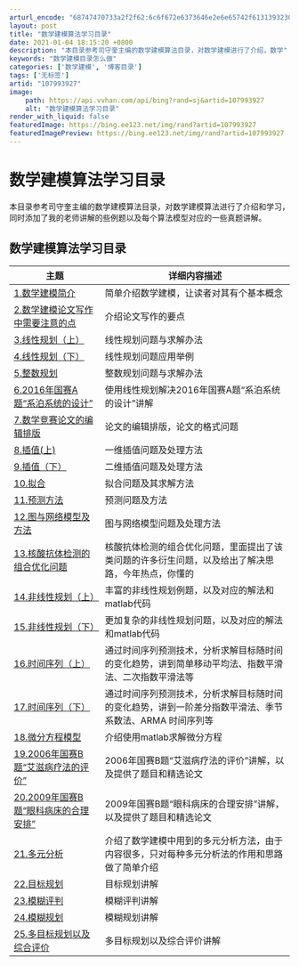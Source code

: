 ```yaml
---
arturl_encode: "68747470733a2f2f62:6c6f672e6373646e2e6e65742f61313932303939333136352f:61727469636c652f64657461696c732f313037393933393237"
layout: post
title: "数学建模算法学习目录"
date: 2021-01-04 18:15:20 +0800
description: "本目录参考司守奎主编的数学建模算法目录，对数学建模进行了介绍，数学"
keywords: "数学建模目录怎么做"
categories: ['数学建模', '博客目录']
tags: ['无标签']
artid: "107993927"
image:
    path: https://api.vvhan.com/api/bing?rand=sj&artid=107993927
    alt: "数学建模算法学习目录"
render_with_liquid: false
featuredImage: https://bing.ee123.net/img/rand?artid=107993927
featuredImagePreview: https://bing.ee123.net/img/rand?artid=107993927
---
```


# 数学建模算法学习目录

本目录参考司守奎主编的数学建模算法目录，对数学建模算法进行了介绍和学习，同时添加了我的老师讲解的些例题以及每个算法模型对应的一些真题讲解。

## 数学建模算法学习目录

| 主题 | 详细内容描述 |
| --- | --- |
| [1.数学建模简介](https://blog.csdn.net/a1920993165/article/details/108004017) | 简单介绍数学建模，让读者对其有个基本概念 |
| [2.数学建模论文写作中需要注意的点](https://blog.csdn.net/a1920993165/article/details/108012639) | 介绍论文写作的要点 |
| [3.线性规划（上）](https://blog.csdn.net/a1920993165/article/details/108015748) | 线性规划问题与求解办法 |
| [4.线性规划（下）](https://blog.csdn.net/a1920993165/article/details/108020586) | 线性规划问题应用举例 |
| [5.整数规划](https://blog.csdn.net/a1920993165/article/details/108027411) | 整数规划问题与求解办法 |
| [6.2016年国赛A题“系泊系统的设计”](https://blog.csdn.net/a1920993165/article/details/108032310) | 使用线性规划解决2016年国赛A题“系泊系统的设计”讲解 |
| [7.数学竞赛论文的编辑排版](https://blog.csdn.net/a1920993165/article/details/108048395) | 论文的编辑排版，论文的格式问题 |
| [8.插值(上)](https://blog.csdn.net/a1920993165/article/details/108048531) | 一维插值问题及处理方法 |
| [9.插值（下）](https://blog.csdn.net/a1920993165/article/details/108069876) | 二维插值问题及处理方法 |
| [10.拟合](https://blog.csdn.net/a1920993165/article/details/108071592) | 拟合问题及其求解方法 |
| [11.预测方法](https://blog.csdn.net/a1920993165/article/details/108048638) | 预测问题及方法 |
| [12.图与网络模型及方法](https://blog.csdn.net/a1920993165/article/details/108048556) | 图与网络模型问题及处理方法 |
| [13.核酸抗体检测的组合优化问题](https://blog.csdn.net/a1920993165/article/details/108106264) | 核酸抗体检测的组合优化问题，里面提出了该类问题的许多衍生问题，以及给出了解决思路，今年热点，你懂的 |
| [14.非线性规划（上）](https://blog.csdn.net/a1920993165/article/details/108110249) | 丰富的非线性规划例题，以及对应的解法和matlab代码 |
| [15.非线性规划（下）](https://blog.csdn.net/a1920993165/article/details/108111898) | 更加复杂的非线性规划问题，以及对应的解法和matlab代码 |
| [16.时间序列（上）](https://blog.csdn.net/a1920993165/article/details/108117340) | 通过时间序列预测技术，分析求解目标随时间的变化趋势，讲到简单移动平均法、指数平滑法、二次指数平滑法等 |
| [17.时间序列（下）](https://blog.csdn.net/a1920993165/article/details/108119020) | 通过时间序列预测技术，分析求解目标随时间的变化趋势，讲到一阶差分指数平滑法、季节系数法、ARMA 时间序列等 |
| [18.微分方程模型](https://blog.csdn.net/a1920993165/article/details/108165019) | 介绍使用matlab求解微分方程 |
| [19.2006年国赛B题“艾滋病疗法的评价”](https://blog.csdn.net/a1920993165/article/details/108171045) | 2006年国赛B题“艾滋病疗法的评价”讲解，以及提供了题目和精选论文 |
| [20.2009年国赛B题“眼科病床的合理安排”](https://blog.csdn.net/a1920993165/article/details/108171986) | 2009年国赛B题“眼科病床的合理安排”讲解，以及提供了题目和精选论文 |
| [21.多元分析](https://blog.csdn.net/a1920993165/article/details/108207335) | 介绍了数学建模中用到的多元分析方法，由于内容很多，只对每种多元分析法的作用和思路做了简单介绍 |
| [22.目标规划](https://blog.csdn.net/a1920993165/article/details/108226057) | 目标规划讲解 |
| [23.模糊评判](https://blog.csdn.net/a1920993165/article/details/108229474) | 模糊评判讲解 |
| [24.模糊规划](https://blog.csdn.net/a1920993165/article/details/108230212) | 模糊规划讲解 |
| [25.多目标规划以及综合评价](https://blog.csdn.net/a1920993165/article/details/108230616) | 多目标规划以及综合评价讲解 |